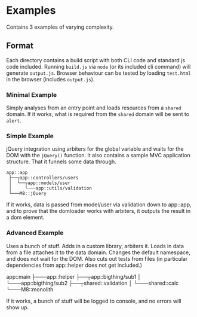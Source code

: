 # Examples

Contains 3 examples of varying complexity.
## Format
Each directory contains a build script with both CLI code and standard js code included.
Running `build.js` via `node` (or its included cli command) will generate `output.js`.
Browser behaviour can be tested by loading `test.html` in the browser (includes `output.js`).

### Minimal Example
Simply analyses from an entry point and loads resources from a `shared` domain.
If it works, what is required from the `shared` domain will be sent to `alert`.

### Simple Example
jQuery integration using arbiters for the global variable and waits for the DOM with the `jQuery()` function.
It also contains a sample MVC application structure. That it funnels some data through.

    app::app
     ├──┬app::controllers/users
     │  └──┬app::models/user
     │     └───app::utils/validation
     └───M8::jQuery

If it works, data is passed from model/user via validation down to app::app, and to prove that the domloader works with arbiters,
it outputs the result in a dom element.

### Advanced Example
Uses a bunch of stuff. Adds in a custom library, arbiters it. Loads in data from a file attaches it to the data domain.
Changes the default namespace, and does not wait for the DOM. Also cuts out tests from files (in particular dependencies from app::helper does not get included.)

app::main
├───app::helper
├──┬app::bigthing/sub1
│  └───app::bigthing/sub2
├──┬shared::validation
│  └───shared::calc
└───M8::monolith

If it works, a bunch of stuff will be logged to console, and no errors will show up.

